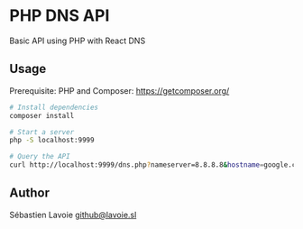 # PHP DNS API

Basic API using PHP with React DNS

## Usage

Prerequisite: PHP and Composer: https://getcomposer.org/

```sh
# Install dependencies
composer install

# Start a server
php -S localhost:9999

# Query the API
curl http://localhost:9999/dns.php?nameserver=8.8.8.8&hostname=google.com
```

## Author

Sébastien Lavoie <github@lavoie.sl>
